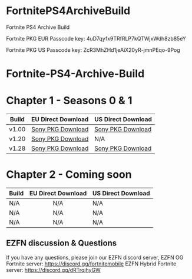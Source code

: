 # FortnitePS4ArchiveBuild
Fortnite PS4 Archive Build

Fortnite PKG EUR Passcode key: 4uD7qyfx9TRfRLP7kQTWjxWdh8zb85eY

Fortnite PKG US Passcode key: ZcR3MhZHd1jeAiX20yR-jmnPEqo-9Pog





# Fortnite-PS4-Archive-Build


# Chapter 1 - Seasons 0 & 1
|     Build     |   EU Direct Download   |  US Direct Download |
| ------------- |:-------------:| ------------- |
|     v1.00      |[Sony PKG Download](http://gs2.ww.prod.dl.playstation.net/gs2/appkgo/prod/CUSA07669_00/4/f_4b1a8499cb22f54b30d37abc565d33759c3b5b31bb147daa8bc2b9645ca0b870/f/EP1464-CUSA07669_00-FORTNITETESTING1_0.pkg)| [Sony PKG Download](http://gs2.ww.prod.dl.playstation.net/gs2/appkgo/prod/CUSA07022_00/6/f_e869c0fea47d295523fa70e49d0358ed5b5bf01d60b7413c90d2619ba47a9d6a/f/UP1477-CUSA07022_00-FORTNITETESTING1_0.pkg) |
|     v1.20      |[Sony PKG Download](http://ic.adf4d900.0a3427.gs2.sonycoment.loris-e.llnwd.net/gs2/ppkgo/prod/CUSA07022_00/27/f_d217034fba16cd91100a06afd654a7a430e68bc75144a03544cd763258f35969/f/UP1477-CUSA07022_00-FORTNITETESTING1-A0120-V0100_0.pkg)| N/A |
|     v1.28      |[Sony PKG Download](http://gs2.ww.prod.dl.playstation.net/gs2/ppkgo/prod/CUSA07669_00/34/f_ef42e7d8ef90ae97f00052f5fad9d10027aa0b699b282c4e60f1641b07194549/f/EP1464-CUSA07669_00-FORTNITETESTING1-A0128-V0100_0.pkg)| [Sony PKG Download](http://gs2.ww.prod.dl.playstation.net/gs2/ppkgo/prod/CUSA07022_00/35/f_e55a708ffb0bc42659533260f4f7df45cb4540b0d8eeda13323b16d03b34871b/f/UP1477-CUSA07022_00-FORTNITETESTING1-A0128-V0100_0.pkg) |

# Chapter 2 - Coming soon
|     Build     |   EU Direct Download   |  US Direct Download |
| ------------- |:-------------:| ------------- |
|     N/A     |       N/A    |       N/A |
|     N/A     |       N/A    |       N/A |
|     N/A     |       N/A    |       N/A |

## EZFN discussion & Questions
If you have any questions, please join our EZFN discord server,
EZFN OG Fortnite server: https://discord.gg/fortnitemobile
EZFN Hybrid Fortnite server: https://discord.gg/dRTrqjhyGW
